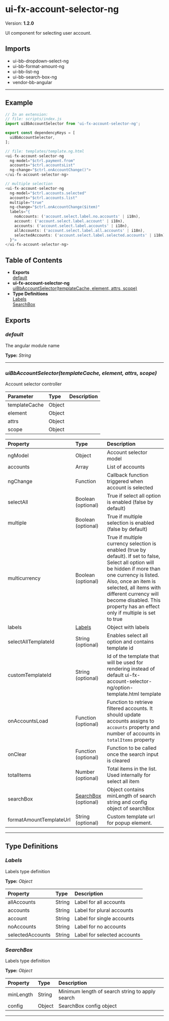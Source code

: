 # ui-fx-account-selector-ng


Version: **1.2.0**

UI component for selecting user account.

## Imports

* ui-bb-dropdown-select-ng
* ui-bb-format-amount-ng
* ui-bb-list-ng
* ui-bb-search-box-ng
* vendor-bb-angular

---

## Example

```javascript
// In an extension:
// file: scripts/index.js
import uiBbAccountSelector from 'ui-fx-account-selector-ng';

export const dependencyKeys = [
  uiBbAccountSelector,
];

// file: templates/template.ng.html
<ui-fx-account-selector-ng
  ng-model="$ctrl.payment.from"
  accounts="$ctrl.accountsList"
  ng-change="$ctrl.onAccountChange()">
</ui-fx-account-selector-ng>

// multiple selection
<ui-fx-account-selector-ng
  ng-model="$ctrl.accounts.selected"
  accounts="$ctrl.accounts.list"
  multiple="true"
  ng-change="$ctrl.onAccountChange($item)"
  labels="{
    noAccounts: ('account.select.label.no.accounts' | i18n),
    account: ('account.select.label.account' | i18n),
    accounts: ('account.select.label.accounts' | i18n),
    allAccounts: ('account.select.label.all.accounts' | i18n),
    selectedAccounts: ('account.select.label.selected.accounts' | i18n),
  }">
</ui-fx-account-selector-ng>
```

## Table of Contents
- **Exports**<br/>    <a href="#default">default</a><br/>
- **ui-fx-account-selector-ng**<br/>    <a href="#ui-fx-account-selector-nguiBbAccountSelector">uiBbAccountSelector(templateCache, element, attrs, scope)</a><br/>
- **Type Definitions**<br/>    <a href="#Labels">Labels</a><br/>    <a href="#SearchBox">SearchBox</a><br/>

## Exports

### <a name="default"></a>*default*

The angular module name

**Type:** *String*


---

### <a name="ui-fx-account-selector-nguiBbAccountSelector"></a>*uiBbAccountSelector(templateCache, element, attrs, scope)*

Account selector controller

| Parameter | Type | Description |
| :-- | :-- | :-- |
| templateCache | Object |  |
| element | Object |  |
| attrs | Object |  |
| scope | Object |  |

| Property | Type | Description |
| :-- | :-- | :-- |
| ngModel | Object | Account selector model |
| accounts | Array | List of accounts |
| ngChange | Function | Callback function triggered when account is selected |
| selectAll | Boolean (optional) | True if select all option is enabled (false by default) |
| multiple | Boolean (optional) | True if multiple selection is enabled (false by default) |
| multicurrency | Boolean (optional) | True if multiple currency selection is enabled (true by default). If set to false, Select all option will be hidden if more than one currency is listed. Also, once an item is selected, all items with different currency will become disabled. This property has an effect only if multiple is set to true |
| labels | [Labels](#Labels) | Object with labels |
| selectAllTemplateId | String (optional) | Enables select all option and contains template id |
| customTemplateId | String (optional) | Id of the template that will be used for rendering instead of default ui-fx-account-selector-ng/option-template.html template |
| onAccountsLoad | Function (optional) | Function to retrieve filtered accounts. It should update accounts assigns to `accounts` property and number of accounts in `totalItems` property |
| onClear | Function (optional) | Function to be called once the search input is cleared |
| totalItems | Number (optional) | Total items in the list. Used internally for select all item |
| searchBox | [SearchBox](#SearchBox) (optional) | Object contains minLength of search string and config object of searchBox |
| formatAmountTemplateUrl | String (optional) | Custom template url for popup element. |

---

## Type Definitions


### <a name="Labels"></a>*Labels*

Labels type definition

**Type:** *Object*


| Property | Type | Description |
| :-- | :-- | :-- |
| allAccounts | String | Label for all accounts |
| accounts | String | Label for plural accounts |
| account | String | Label for single accounts |
| noAccounts | String | Label for no accounts |
| selectedAccounts | String | Label for selected accounts |

### <a name="SearchBox"></a>*SearchBox*

Labels type definition

**Type:** *Object*


| Property | Type | Description |
| :-- | :-- | :-- |
| minLength | String | Minimum length of search string to apply search |
| config | Object | SearchBox config object |

---
